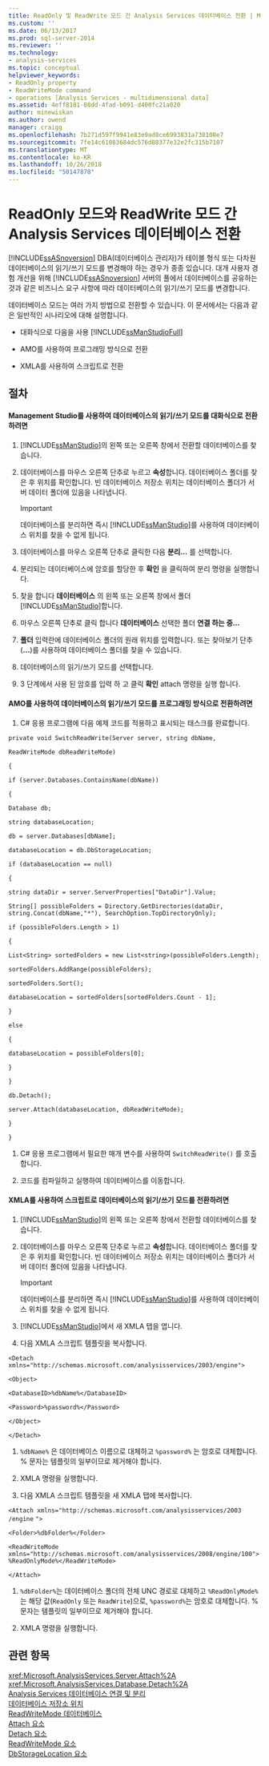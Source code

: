 ```yaml
---
title: ReadOnly 및 ReadWrite 모드 간 Analysis Services 데이터베이스 전환 | Microsoft Docs
ms.custom: ''
ms.date: 06/13/2017
ms.prod: sql-server-2014
ms.reviewer: ''
ms.technology:
- analysis-services
ms.topic: conceptual
helpviewer_keywords:
- ReadOnly property
- ReadWriteMode command
- operations [Analysis Services - multidimensional data]
ms.assetid: 4eff8181-08dd-4fad-b091-d400fc21a020
author: minewiskan
ms.author: owend
manager: craigg
ms.openlocfilehash: 7b271d597f9941e83e9ad8ce6993831a738108e7
ms.sourcegitcommit: 7fe14c61083684dc576d88377e32e2fc315b7107
ms.translationtype: MT
ms.contentlocale: ko-KR
ms.lasthandoff: 10/26/2018
ms.locfileid: "50147878"
---
```

# <a name="switch-an-analysis-services-database-between-readonly-and-readwrite-modes"></a>ReadOnly 모드와 ReadWrite 모드 간 Analysis Services 데이터베이스 전환
  [!INCLUDE[ssASnoversion](../../includes/ssasnoversion-md.md)] DBA(데이터베이스 관리자)가 테이블 형식 또는 다차원 데이터베이스의 읽기/쓰기 모드를 변경해야 하는 경우가 종종 있습니다. 대개 사용자 경험 개선을 위해 [!INCLUDE[ssASnoversion](../../includes/ssasnoversion-md.md)] 서버의 풀에서 데이터베이스를 공유하는 것과 같은 비즈니스 요구 사항에 따라 데이터베이스의 읽기/쓰기 모드를 변경합니다.  
  
 데이터베이스 모드는 여러 가지 방법으로 전환할 수 있습니다. 이 문서에서는 다음과 같은 일반적인 시나리오에 대해 설명합니다.  
  
-   대화식으로 다음을 사용 [!INCLUDE[ssManStudioFull](../../includes/ssmanstudiofull-md.md)]  
  
-   AMO를 사용하여 프로그래밍 방식으로 전환  
  
-   XMLA를 사용하여 스크립트로 전환  
  
## <a name="procedures"></a>절차  
  
#### <a name="to-switch-the-readwrite-mode-of-a-database-interactively-using-management-studio"></a>Management Studio를 사용하여 데이터베이스의 읽기/쓰기 모드를 대화식으로 전환하려면  
  
1.  [!INCLUDE[ssManStudio](../../includes/ssmanstudio-md.md)]의 왼쪽 또는 오른쪽 창에서 전환할 데이터베이스를 찾습니다.  
  
2.  데이터베이스를 마우스 오른쪽 단추로 누르고 **속성**합니다. 데이터베이스 폴더를 찾은 후 위치를 확인합니다. 빈 데이터베이스 저장소 위치는 데이터베이스 폴더가 서버 데이터 폴더에 있음을 나타냅니다.  
  
    > [!IMPORTANT]  
    >  데이터베이스를 분리하면 즉시 [!INCLUDE[ssManStudio](../../includes/ssmanstudio-md.md)]를 사용하여 데이터베이스 위치를 찾을 수 없게 됩니다.  
  
3.  데이터베이스를 마우스 오른쪽 단추로 클릭한 다음 **분리...** 를 선택합니다.  
  
4.  분리되는 데이터베이스에 암호를 할당한 후 **확인** 을 클릭하여 분리 명령을 실행합니다.  
  
5.  찾을 합니다 **데이터베이스** 의 왼쪽 또는 오른쪽 창에서 폴더 [!INCLUDE[ssManStudio](../../includes/ssmanstudio-md.md)]합니다.  
  
6.  마우스 오른쪽 단추로 클릭 합니다 **데이터베이스** 선택한 폴더 **연결 하는 중...**  
  
7.  **폴더** 입력란에 데이터베이스 폴더의 원래 위치를 입력합니다. 또는 찾아보기 단추 (**…**)를 사용하여 데이터베이스 폴더를 찾을 수 있습니다.  
  
8.  데이터베이스의 읽기/쓰기 모드를 선택합니다.  
  
9. 3 단계에서 사용 된 암호를 입력 하 고 클릭 **확인** attach 명령을 실행 합니다.  
  
#### <a name="to-switch-the-readwrite-mode-to-a-database-programmatically-using-amo"></a>AMO를 사용하여 데이터베이스의 읽기/쓰기 모드를 프로그래밍 방식으로 전환하려면  
  
1.  C# 응용 프로그램에 다음 예제 코드를 적용하고 표시되는 태스크를 완료합니다.  
  
 `private void SwitchReadWrite(Server server, string dbName,`  
  
 `ReadWriteMode dbReadWriteMode)`  
  
 `{`  
  
 `if (server.Databases.ContainsName(dbName))`  
  
 `{`  
  
 `Database db;`  
  
 `string databaseLocation;`  
  
 `db = server.Databases[dbName];`  
  
 `databaseLocation = db.DbStorageLocation;`  
  
 `if (databaseLocation == null)`  
  
 `{`  
  
 `string dataDir = server.ServerProperties["DataDir"].Value;`  
  
 `String[] possibleFolders = Directory.GetDirectories(dataDir, string.Concat(dbName,"*"), SearchOption.TopDirectoryOnly);`  
  
 `if (possibleFolders.Length > 1)`  
  
 `{`  
  
 `List<String> sortedFolders = new List<string>(possibleFolders.Length);`  
  
 `sortedFolders.AddRange(possibleFolders);`  
  
 `sortedFolders.Sort();`  
  
 `databaseLocation = sortedFolders[sortedFolders.Count - 1];`  
  
 `}`  
  
 `else`  
  
 `{`  
  
 `databaseLocation = possibleFolders[0];`  
  
 `}`  
  
 `}`  
  
 `db.Detach();`  
  
 `server.Attach(databaseLocation, dbReadWriteMode);`  
  
 `}`  
  
 `}`  
  
1.  C# 응용 프로그램에서 필요한 매개 변수를 사용하여 `SwitchReadWrite()` 를 호출합니다.  
  
2.  코드를 컴파일하고 실행하여 데이터베이스를 이동합니다.  
  
#### <a name="to-switch-the-readwrite-mode-to-a-database-by-script-using-xmla"></a>XMLA를 사용하여 스크립트로 데이터베이스의 읽기/쓰기 모드를 전환하려면  
  
1.  [!INCLUDE[ssManStudio](../../includes/ssmanstudio-md.md)]의 왼쪽 또는 오른쪽 창에서 전환할 데이터베이스를 찾습니다.  
  
2.  데이터베이스를 마우스 오른쪽 단추로 누르고 **속성**합니다. 데이터베이스 폴더를 찾은 후 위치를 확인합니다. 빈 데이터베이스 저장소 위치는 데이터베이스 폴더가 서버 데이터 폴더에 있음을 나타냅니다.  
  
    > [!IMPORTANT]  
    >  데이터베이스를 분리하면 즉시 [!INCLUDE[ssManStudio](../../includes/ssmanstudio-md.md)]를 사용하여 데이터베이스 위치를 찾을 수 없게 됩니다.  
  
3.  [!INCLUDE[ssManStudio](../../includes/ssmanstudio-md.md)]에서 새 XMLA 탭을 엽니다.  
  
4.  다음 XMLA 스크립트 템플릿을 복사합니다.  
  
 `<Detach xmlns="http://schemas.microsoft.com/analysisservices/2003/engine">`  
  
 `<Object>`  
  
 `<DatabaseID>%dbName%</DatabaseID>`  
  
 `<Password>%password%</Password>`  
  
 `</Object>`  
  
 `</Detach>`  
  
1.  `%dbName%` 은 데이터베이스 이름으로 대체하고 `%password%` 는 암호로 대체합니다. % 문자는 템플릿의 일부이므로 제거해야 합니다.  
  
2.  XMLA 명령을 실행합니다.  
  
3.  다음 XMLA 스크립트 템플릿을 새 XMLA 탭에 복사합니다.  
  
 `<Attach xmlns="http://schemas.microsoft.com/analysisservices/2003` `/engine` `">`  
  
 `<Folder>%dbFolder%</Folder>`  
  
 `<ReadWriteMode xmlns="http://schemas.microsoft.com/analysisservices/2008/engine/100">%ReadOnlyMode%</ReadWriteMode>`  
  
 `</Attach>`  
  
1.  `%dbFolder%`는 데이터베이스 폴더의 전체 UNC 경로로 대체하고 `%ReadOnlyMode%`는 해당 값(`ReadOnly` 또는 `ReadWrite`)으로, `%password%`는 암호로 대체합니다. % 문자는 템플릿의 일부이므로 제거해야 합니다.  
  
2.  XMLA 명령을 실행합니다.  
  
## <a name="see-also"></a>관련 항목  
 <xref:Microsoft.AnalysisServices.Server.Attach%2A>   
 <xref:Microsoft.AnalysisServices.Database.Detach%2A>   
 [Analysis Services 데이터베이스 연결 및 분리](attach-and-detach-analysis-services-databases.md)   
 [데이터베이스 저장소 위치](database-storage-location.md)   
 [ReadWriteMode 데이터베이스](database-readwritemodes.md)   
 [Attach 요소](https://docs.microsoft.com/bi-reference/xmla/xml-elements-commands/attach-element)   
 [Detach 요소](https://docs.microsoft.com/bi-reference/xmla/xml-elements-commands/detach-element)   
 [ReadWriteMode 요소](https://docs.microsoft.com/bi-reference/xmla/xml-elements-properties/readwritemode-element)   
 [DbStorageLocation 요소](https://docs.microsoft.com/bi-reference/xmla/xml-elements-properties/dbstoragelocation-element)  
  
  
